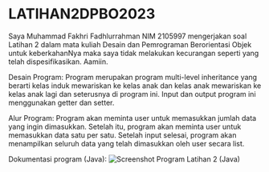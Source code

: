 # LATIHAN2DPBO2023
Saya Muhammad Fakhri Fadhlurrahman NIM 2105997 mengerjakan soal Latihan 2 dalam mata kuliah Desain dan Pemrograman Berorientasi Objek untuk keberkahanNya maka saya tidak melakukan kecurangan seperti yang telah dispesifikasikan. Aamiin.

Desain Program:
Program merupakan program multi-level inheritance yang berarti kelas induk mewariskan ke kelas anak dan kelas anak mewariskan ke kelas anak lagi dan seterusnya di program ini. Input dan output program ini menggunakan getter dan setter.

Alur Program:
Program akan meminta user untuk memasukkan jumlah data yang ingin dimasukkan. Setelah itu, program akan meminta user untuk memasukkan data satu per satu. Setelah input selesai, program akan menampilkan seluruh data yang telah dimasukkan oleh user secara list.

Dokumentasi program (Java):
![Screenshot Program Latihan 2 (Java)](https://user-images.githubusercontent.com/119662753/220086348-c30cf299-4530-4c73-943c-00473c0f7ee6.png)
